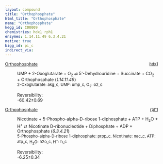 ```yaml
---
layout: compound
title: "Orthophosphate"
html_title: "Orthophosphate"
name: "Orthophosphate"
kegg_id: C00009
chemistries: hdx1 rph1
enzymes: 1.14.11.49 6.3.4.21
native: true
bigg_id: pi_c
indirect_via: 
---
```

<dl><dt class='rs-product'><a href='/compounds/C00009' class='link-dark' data-bs-toggle='tooltip' data-bs-html='true' data-bs-title='KEGG: C00009'>Orthophosphate</a><span style='float: right; max-width: 40%'><a href='/chemistries/hdx1' class='link-dark opacity-50' style='font-size: small; word-wrap: anywhere;'>hdx1</a></span></dt><dd><p>UMP + 2-Oxoglutarate + O<sub>2</sub> &#8644; 5'-Dehydrouridine + Succinate + CO<sub>2</sub> + Orthophosphate (<i>1.14.11.49</i>)<br /><span style='font-size: small;'><span data-bs-toggle='tooltip' data-bs-html='true' data-bs-title='KEGG: C00026'>2-Oxoglutarate</span>: akg_c, <span data-bs-toggle='tooltip' data-bs-html='true' data-bs-title='KEGG: C00105'>UMP</span>: ump_c, <span data-bs-toggle='tooltip' data-bs-html='true' data-bs-title='KEGG: C00007'>O<sub>2</sub></span>: o2_c</span><br /><div class="reversibility_info">Reversibility: <div class="progress" style="flex-direction: row-reverse;"><div class="progress-bar bg-success" role="progressbar" style="width: 604.20%" aria-valuenow="-60.41968808763276" aria-valuemin="0" aria-valuemax="10"></div></div><span>-60.42&plusmn;0.69</span><div class="progress"><div class="progress-bar bg-danger" role="progressbar" style="width: 0%" aria-valuenow="-60.41968808763276" aria-valuemin="0" aria-valuemax="10"></div></div></div></p><dl></dl></dd></dl><dl><dt class='rs-product'><a href='/compounds/C00009' class='link-dark' data-bs-toggle='tooltip' data-bs-html='true' data-bs-title='KEGG: C00009'>Orthophosphate</a><span style='float: right; max-width: 40%'><a href='/chemistries/rph1' class='link-dark opacity-50' style='font-size: small; word-wrap: anywhere;'>rph1</a></span></dt><dd><p>Nicotinate + 5-Phospho-alpha-D-ribose 1-diphosphate + ATP + H<sub>2</sub>O + H<sup>+</sup> &#8644; Nicotinate D-ribonucleotide + Diphosphate + ADP + Orthophosphate (<i>6.3.4.21</i>)<br /><span style='font-size: small;'><span data-bs-toggle='tooltip' data-bs-html='true' data-bs-title='KEGG: C00119'>5-Phospho-alpha-D-ribose 1-diphosphate</span>: prpp_c, <span data-bs-toggle='tooltip' data-bs-html='true' data-bs-title='KEGG: C00253'>Nicotinate</span>: nac_c, <span data-bs-toggle='tooltip' data-bs-html='true' data-bs-title='KEGG: C00002'>ATP</span>: atp_c, <span data-bs-toggle='tooltip' data-bs-html='true' data-bs-title='KEGG: C00001'>H<sub>2</sub>O</span>: h2o_c, <span data-bs-toggle='tooltip' data-bs-html='true' data-bs-title='KEGG: C00080'>H<sup>+</sup></span>: h_c</span><br /><div class="reversibility_info">Reversibility: <div class="progress" style="flex-direction: row-reverse;"><div class="progress-bar bg-success" role="progressbar" style="width: 62.46%" aria-valuenow="-6.245626819556737" aria-valuemin="0" aria-valuemax="10"></div><div class="progress-bar bg-warning" role="progressbar" style="width: 3.40%" aria-valuenow="-6.245626819556737" aria-valuemin="0" aria-valuemax="10"></div></div><span>-6.25&plusmn;0.34</span><div class="progress"><div class="progress-bar bg-danger" role="progressbar" style="width: 0%" aria-valuenow="-6.245626819556737" aria-valuemin="0" aria-valuemax="10"></div></div></div></p><dl></dl></dd></dl>